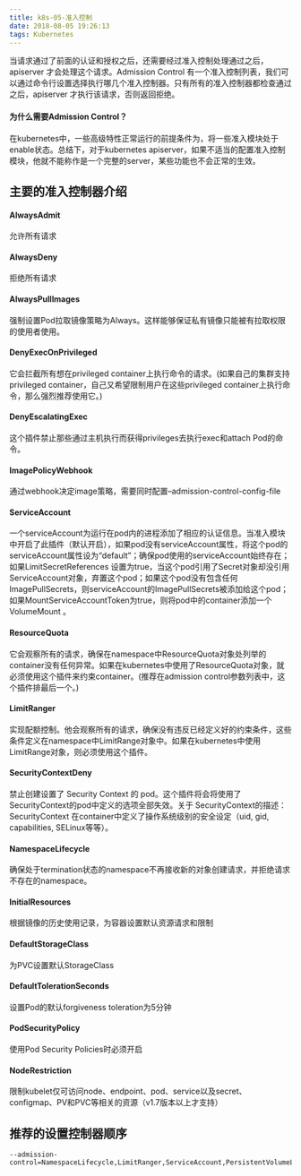 ```yaml
---
title: k8s-05-准入控制
date: 2018-08-05 19:26:13
tags: Kubernetes
---
```


当请求通过了前面的认证和授权之后，还需要经过准入控制处理通过之后，apiserver 才会处理这个请求。Admission Control 有一个准入控制列表，我们可以通过命令行设置选择执行哪几个准入控制器。只有所有的准入控制器都检查通过之后，apiserver 才执行该请求，否则返回拒绝。

#### 为什么需要Admission Control？
在kubernetes中，一些高级特性正常运行的前提条件为，将一些准入模块处于enable状态。总结下，对于kubernetes apiserver，如果不适当的配置准入控制模块，他就不能称作是一个完整的server，某些功能也不会正常的生效。

## 主要的准入控制器介绍
#### AlwaysAdmit
允许所有请求

#### AlwaysDeny
拒绝所有请求

#### AlwaysPullImages
强制设置Pod拉取镜像策略为Always。这样能够保证私有镜像只能被有拉取权限的使用者使用。

#### DenyExecOnPrivileged
它会拦截所有想在privileged container上执行命令的请求。(如果自己的集群支持privileged container，自己又希望限制用户在这些privileged container上执行命令，那么强烈推荐使用它。)

#### DenyEscalatingExec
这个插件禁止那些通过主机执行而获得privileges去执行exec和attach Pod的命令。

#### ImagePolicyWebhook
通过webhook决定image策略，需要同时配置–admission-control-config-file

#### ServiceAccount
一个serviceAccount为运行在pod内的进程添加了相应的认证信息。当准入模块中开启了此插件（默认开启），如果pod没有serviceAccount属性，将这个pod的serviceAccount属性设为“default”；确保pod使用的serviceAccount始终存在；如果LimitSecretReferences 设置为true，当这个pod引用了Secret对象却没引用ServiceAccount对象，弃置这个pod；如果这个pod没有包含任何ImagePullSecrets，则serviceAccount的ImagePullSecrets被添加给这个pod；如果MountServiceAccountToken为true，则将pod中的container添加一个VolumeMount 。

#### ResourceQuota
它会观察所有的请求，确保在namespace中ResourceQuota对象处列举的container没有任何异常。如果在kubernetes中使用了ResourceQuota对象，就必须使用这个插件来约束container。(推荐在admission control参数列表中，这个插件排最后一个。)

#### LimitRanger
实现配额控制。他会观察所有的请求，确保没有违反已经定义好的约束条件，这些条件定义在namespace中LimitRange对象中。如果在kubernetes中使用LimitRange对象，则必须使用这个插件。

#### SecurityContextDeny
禁止创建设置了 Security Context 的 pod。这个插件将会将使用了 SecurityContext的pod中定义的选项全部失效。关于 SecurityContext的描述：SecurityContext 在container中定义了操作系统级别的安全设定（uid, gid, capabilities, SELinux等等）。

#### NamespaceLifecycle
确保处于termination状态的namespace不再接收新的对象创建请求，并拒绝请求不存在的namespace。

#### InitialResources
根据镜像的历史使用记录，为容器设置默认资源请求和限制

#### DefaultStorageClass
为PVC设置默认StorageClass

#### DefaultTolerationSeconds
设置Pod的默认forgiveness toleration为5分钟

#### PodSecurityPolicy
使用Pod Security Policies时必须开启

#### NodeRestriction
限制kubelet仅可访问node、endpoint、pod、service以及secret、configmap、PV和PVC等相关的资源（v1.7版本以上才支持）

## 推荐的设置控制器顺序
```
--admission-control=NamespaceLifecycle,LimitRanger,ServiceAccount,PersistentVolumeLabel,DefaultStorageClass,ResourceQuota,DefaultTolerationSeconds
```
